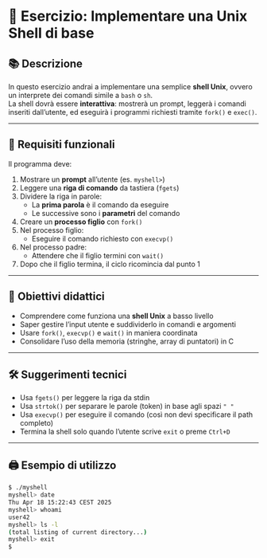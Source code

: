 # 🐚 Esercizio: Implementare una Unix Shell di base

## 📚 Descrizione

In questo esercizio andrai a implementare una semplice **shell Unix**, ovvero un interprete dei comandi simile a `bash` o `sh`.  
La shell dovrà essere **interattiva**: mostrerà un prompt, leggerà i comandi inseriti dall’utente, ed eseguirà i programmi richiesti tramite `fork()` e `exec()`.

---

## 🧩 Requisiti funzionali

Il programma deve:

1. Mostrare un **prompt** all’utente (es. `myshell>`)
2. Leggere una **riga di comando** da tastiera (`fgets`)
3. Dividere la riga in parole:
   - La **prima parola** è il comando da eseguire
   - Le successive sono i **parametri** del comando
4. Creare un **processo figlio** con `fork()`
5. Nel processo figlio:
   - Eseguire il comando richiesto con `execvp()`
6. Nel processo padre:
   - Attendere che il figlio termini con `wait()`
7. Dopo che il figlio termina, il ciclo ricomincia dal punto 1

---

## 🧠 Obiettivi didattici

- Comprendere come funziona una **shell Unix** a basso livello
- Saper gestire l’input utente e suddividerlo in comandi e argomenti
- Usare `fork()`, `execvp()` e `wait()` in maniera coordinata
- Consolidare l’uso della memoria (stringhe, array di puntatori) in C

---

## 🛠️ Suggerimenti tecnici

- Usa `fgets()` per leggere la riga da stdin
- Usa `strtok()` per separare le parole (token) in base agli spazi `" "`
- Usa `execvp()` per eseguire il comando (così non devi specificare il path completo)
- Termina la shell solo quando l’utente scrive `exit` o preme `Ctrl+D`

---

## 🖨️ Esempio di utilizzo

```bash
$ ./myshell
myshell> date
Thu Apr 18 15:22:43 CEST 2025
myshell> whoami
user42
myshell> ls -l
(total listing of current directory...)
myshell> exit
$